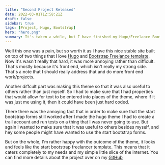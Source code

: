 ```yaml
---
title: "Second Project Released"
date: 2022-03-01T12:58:21Z
draft: false
sidebar: true
tags: [Project, Hugo, Bootstrap]
hero: "hero.png"
summary: It's taken a while, but I have finished my Hugo/Freelance Bootstrap Theme
---
```


Well this one was a pain, but so worth it as I have this nice stable site built on top of two things that I love [Hugo](https://github.com/gohugoio) and [Bootstrap Freelance template](https://github.com/StartBootstrap/startbootstrap-freelancer). Now it's wasn't really that hard, it was more annoying rather than difficult. That's mostly because it's front end, which isn't really my strong side. That's a note that I should really address that and do more front end work/projects.

Another diffcult part was making this theme so that it was also useful to others rather than just myself. So I had to make sure that I had properties that would allow for text to be entered into places of the theme, where if it was just me using it, then it could have been just hard coded.

There there was the annoying fact that in order to make sure that the start bootstrap forms still worked after I made the hugo theme I had to create a trail account and run tests on a thing that I was never going to use. But again I wanted to make sure that it was useful to others besides myself, and hey some people might have wanted to use the start bootstrap forms.

But on the whole, I'm rather happy with the outcome of the theme, it looks and feels like the start bootstrap freelancer template. This means that it caters completely to my needs and my simple little slice of the internet. You can find more details about the project over on my [GitHub](https://github.com/joseph-mccarthy/hugo-bootstrap-freelancer-template)
